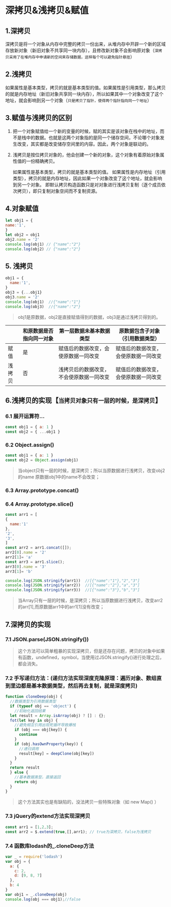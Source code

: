 # 深拷贝&浅拷贝&赋值

## 1.深拷贝

深拷贝是将一个对象从内存中完整的拷贝一份出来，从堆内存中开辟一个新的区域存放新对象（新旧对象不共享同一块内存），且修改新对象不会影响原对象（`深拷贝采用了在堆内存中申请新的空间来存储数据，这样每个可以避免指针悬挂`）

## 2.浅拷贝

如果属性是基本类型，拷贝的就是基本类型的值。如果属性是引用类型，那么拷贝的就是内存地址（新旧对象共享同一块内存），所以如果其中一个对象改变了这个地址，就会影响到另一个对象（`只是拷贝了指针，使得两个指针指向同一个地址`）

## 3.赋值与浅拷贝的区别

1. 把一个对象赋值给一个新的变量的时候，赋的其实是该对象在栈中的地址，而不是栈中的数据。也就是这两个对象指的是同一个储存空间，不论哪个对象发生改变，其实都是改变储存空间里的内容。因此，两个对象是联动的。
2. 浅拷贝是按位拷贝对象的，他会创建一个新的对象，这个对象有着原始对象属性值的一份精确拷贝。

    如果属性是基本类型，拷贝的就是基本类型的值。
    如果属性是内存地址（引用类型），拷贝的就是内存地址，因此如果一个对象改变了这个地址，就会影响到另一个对象。
    即默认拷贝构造函数只是对对象进行浅拷贝复制（逐个成员依次拷贝），即只复制对象空间而不复制资源。

## 4.对象赋值
```js
let obj1 = {
name:'1',
}
let obj2 = obj1
obj2.name = '2'
console.log(obj1) // {"name":"2"}
console.log(obj2) // {"name":"2"}
```

## 5. 浅拷贝

```js
obj1 = {
  name:'1',
}
obj3 = {...obj1}
obj3.name = '2'
console.log(obj1)  //{"name":"1"}
console.log(obj3)  //{"name":"2"}
```

>obj1是原数据，obj2是直接赋值得到的数据，obj3是通过浅拷贝得到的。

|| 和原数据是否指向同一对象  | 第一层数据未基本数据类型 | 原数据包含子对象（引用数据类型） |
|  ----  | ----  | ----  | ----  |
| 赋值  | 是 | 赋值后的数据改变，会使原数据一同改变 | 赋值后的数据改变，会使原数据一同改变 |
| 浅拷贝	  | 否 | 浅拷贝后的数据改变，不会使原数据一同改变 | 赋值后的数据改变，会使原数据一同改变 |

## 6.浅拷贝的实现【`当拷贝对象只有一层的时候，是深拷贝`】

### 6.1 展开运算符...
```js
const obj1 = { a: 1 }
const obj2 = { ...obj1 }
```
### 6.2 Object.assign()

```js
const obj1 = { a: 1 }
const obj2 = Object.assign(obj1)
```

>当object只有一层的时候，是深拷贝；所以当原数据进行浅拷贝，改变obj2的name 原数据obj1中的name不会改变；

### 6.3 Array.prototype.concat()
### 6.4 Array.prototype.slice()

```js
const arr1 = [
{
  name:'1'
},
'2',
'3',
]
const arr2 = arr1.concat([]);
arr2[0].name = '2'
arr2[1]= 'a'
const arr3 = arr1.slice();
arr3[0].name = '3'
arr3[1]= 'b'

console.log(JSON.stringify(arr1))  //[{"name":"1"},"2","3"]
console.log(JSON.stringify(arr2))  //[{"name":"2"},"a","3"]
console.log(JSON.stringify(arr3))  //[{"name":"3"},"b","3"]
```

>当Array只有一层的时候，是深拷贝；所以当原数据进行浅拷贝，改变arr2的arr[1],而原数据arr1中的arr1[1]没有改变；


## 7.深拷贝的实现

### 7.1 JSON.parse(JSON.stringify())

>这个方法可以简单粗暴的实现深拷贝，但是还存在问题，拷贝的对象中如果有函数，undefined，symbol，当使用过JSON.stringify()进行处理之后，都会消失。

### 7.2 手写递归方法：(递归方法实现深度克隆原理：遍历对象、数组直到里边都是基本数据类型，然后再去复制，就是深度拷贝)

```js
function cloneDeep(obj) {
  //数据类型为引用数据类型
  if (typeof obj == 'object') {
    //初始化返回结果
  let result = Array.isArray(obj) ? [] : {};
  fot(let key in obj) {
    //避免相互引用出现死循环导致爆栈
    if (obj === obj[key]) {
      continue
    }
    if (obj.hasOwnProperty(key)) {
      //递归调用
      result[key] = deepClone(obj[key])
    }
  }
  return result
  } else {
    //基本数据类型，直接返回
    return obj
  }
}
```
>这个方法其实也是有缺陷的，没法拷贝一些特殊对象（如 new Map() ）

### 7.3 jQuery的extend方法实现深拷贝

```js
const arr1 = [1,2,3];
const arr2 = $.extend(true,[],arr1); // true为深拷贝，false为浅拷贝
```

### 7.4 函数库lodash的_.cloneDeep方法

```js
var _ = require('lodash')
var obj = {
  a: {
    c: 2,
    d: [9, 8, 7]
  },
  b: 4
}
var obj1 = _.cloneDeep(obj)
console.log(obj === obj1);//false
```